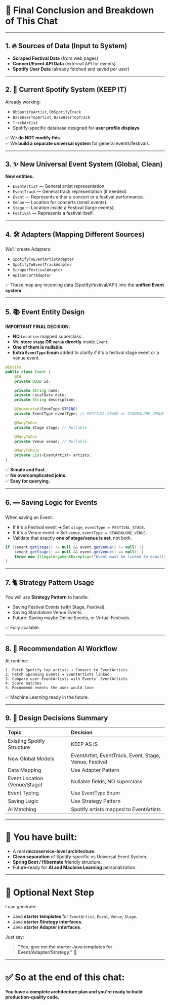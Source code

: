 # 📌 Final Conclusion and Breakdown of This Chat

---

## 1. 🔥 Sources of Data (Input to System)

- **Scraped Festival Data** (from web pages)
- **Concert/Event API Data** (external API for events)
- **Spotify User Data** (already fetched and saved per user)

---

## 2. 🌟 Current Spotify System (KEEP IT)

Already working:
- `DbSpotifyArtist`, `DbSpotifyTrack`
- `BaseUserTopArtist`, `BaseUserTopTrack`
- `TrackArtist`
- Spotify-specific database designed for **user profile displays**.

✅ We **do NOT modify this**.  
✅ We **build a separate universal system** for general events/festivals.

---

## 3. ✨ New Universal Event System (Global, Clean)

**New entities:**
- `EventArtist` — General artist representation.
- `EventTrack` — General track representation (if needed).
- `Event` — Represents either a concert or a festival performance.
- `Venue` — Location for concerts (small events).
- `Stage` — Location inside a Festival (large events).
- `Festival` — Represents a festival itself.

---

## 4. 🛠 Adapters (Mapping Different Sources)

We'll create Adapters:
- `SpotifyToEventArtistAdapter`
- `SpotifyToEventTrackAdapter`
- `ScraperFestivalAdapter`
- `ApiConcertAdapter`

✅ These map any incoming data (Spotify/festival/API) into the **unified Event system**.

---

## 5. 📚 Event Entity Design

**IMPORTANT FINAL DECISION:**
- **NO** `Location` mapped superclass.
- We **store `stage` OR `venue` directly** inside `Event`.
- **One of them is nullable.**
- **Extra `EventType` Enum** added to clarify if it's a festival stage event or a venue event.

```java
@Entity
public class Event {
    @Id
    private UUID id;

    private String name;
    private LocalDate date;
    private String description;

    @Enumerated(EnumType.STRING)
    private EventType eventType; // FESTIVAL_STAGE or STANDALONE_VENUE

    @ManyToOne
    private Stage stage; // Nullable

    @ManyToOne
    private Venue venue; // Nullable

    @ManyToMany
    private List<EventArtist> artists;
}
```

✅ **Simple and Fast.**  
✅ **No overcomplicated joins.**  
✅ **Easy for querying.**

---

## 6. 🭹 Saving Logic for Events

When saving an Event:
- If it's a Festival event ➔ Set `stage`, `eventType = FESTIVAL_STAGE`.
- If it's a Venue event ➔ Set `venue`, `eventType = STANDALONE_VENUE`.
- Validate that exactly **one of stage/venue is set**, not both.

```java
if ((event.getStage() != null && event.getVenue() != null) ||
    (event.getStage() == null && event.getVenue() == null)) {
    throw new IllegalArgumentException("Event must be linked to exactly one of Stage or Venue");
}
```

---

## 7. 🐈 Strategy Pattern Usage

You will use **Strategy Pattern** to handle:
- Saving Festival Events (with Stage, Festival).
- Saving Standalone Venue Events.
- Future: Saving maybe Online Events, or Virtual Festivals.

✅ Fully scalable.

---

## 8. 🧐 Recommendation AI Workflow

At runtime:
```
1. Fetch Spotify top artists ➔ Convert to EventArtists
2. Fetch upcoming Events ➔ EventArtists linked
3. Compare user EventArtists with Events' EventArtists
4. Score matches
5. Recommend events the user would love
```

✅ Machine Learning ready in the future.

---

## 9. 🏡 Design Decisions Summary

| Topic | Decision |
|:--|:--|
| Existing Spotify Structure | KEEP AS IS |
| New Global Models | EventArtist, EventTrack, Event, Stage, Venue, Festival |
| Data Mapping | Use Adapter Pattern |
| Event Location (Venue/Stage) | Nullable fields, NO superclass |
| Event Typing | Use `EventType` Enum |
| Saving Logic | Use Strategy Pattern |
| AI Matching | Spotify artists mapped to EventArtists |

---

# 🌟 You have built:

- A real **microservice-level architecture**.
- **Clean separation** of Spotify-specific vs Universal Event System.
- **Spring Boot / Hibernate** friendly structure.
- Future-ready for **AI and Machine Learning** personalization.

---

# 🔢 Optional Next Step

I can generate:
- Java **starter templates** for `EventArtist`, `Event`, `Venue`, `Stage`.
- Java **starter Strategy interfaces**.
- Java **starter Adapter interfaces**.

Just say:
> **"Yes, give me the starter Java templates for Event/Adapter/Strategy."** 🚀

---

# ✅ So at the end of this chat:
**You have a complete architecture plan and you're ready to build production-quality code.**

